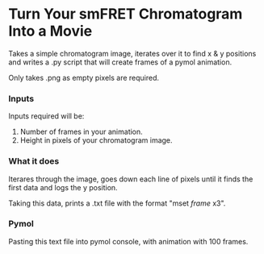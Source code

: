 # Turn Your smFRET Chromatogram Into a Movie

Takes a simple chromatogram image, iterates over it to find x & y positions and writes a .py script that will create
frames of a pymol animation. 

Only takes .png as empty pixels are required.

### Inputs

Inputs required will be:
1. Number of frames in your animation.
2. Height in pixels of your chromatogram image.

### What it does
Iterares through the image, goes down each line of pixels until it finds the first data and logs the y position.

Taking this data, prints a .txt file with the format "mset *frame* x3".

### Pymol
Pasting this text file into pymol console, with animation with 100 frames.


